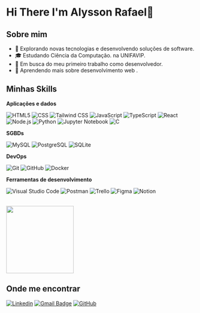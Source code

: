 # Hi There I'm Alysson Rafael👋

## Sobre mim

- 🤔 Explorando novas tecnologias e desenvolvendo soluções de software.
- 🎓 Estudando Ciência da Computação. na UNIFAVIP.
- 💼 Em busca do meu primeiro trabalho como desenvolvedor.
- 🌱 Aprendendo mais sobre desenvolvimento web .

## Minhas Skills

**Aplicações e dados**

![HTML5](https://img.shields.io/badge/-HTML5-E34F26?style=flat&logo=HTML5&logoColor=white)
![CSS](https://img.shields.io/badge/-CSS-1572B6?style=flat&logo=CSS3&logoColor=white)
![Tailwind CSS](https://img.shields.io/badge/-Tailwind_CSS-38B2AC?style=flat&logo=Tailwind%20CSS&logoColor=white)
![JavaScript](https://img.shields.io/badge/-JavaScript-F7DF1E?style=flat&logo=javascript&logoColor=black)
![TypeScript](https://img.shields.io/badge/-TypeScript-007ACC?style=flat&logo=typescript&logoColor=white)
![React](https://img.shields.io/badge/-React-61DAFB?style=flat&logo=react&logoColor=white)
![Node.js](https://img.shields.io/badge/-Node.js-339933?style=flat&logo=Node.js&logoColor=white)
![Python](https://img.shields.io/badge/-Python-3776AB?style=flat&logo=Python&logoColor=white)
![Jupyter Notebook](https://img.shields.io/badge/-Jupyter_Notebook-F37626?style=flat&logo=Jupyter&logoColor=white)
![C](https://img.shields.io/badge/-C-A8B9CC?style=flat&logo=C&logoColor=white)

**SGBDs**

![MySQL](https://img.shields.io/badge/-MySQL-4479A1?style=flat&logo=mysql&logoColor=white)
![PostgreSQL](https://img.shields.io/badge/-PostgreSQL-336791?style=flat&logo=PostgreSQL&logoColor=white)
![SQLite](https://img.shields.io/badge/-SQLite-003B57?style=flat&logo=SQLite&logoColor=white)

**DevOps**

![Git](https://img.shields.io/badge/-Git-F05032?style=flat&logo=git&logoColor=white)
![GitHub](https://img.shields.io/badge/-GitHub-181717?style=flat&logo=github&logoColor=white)
![Docker](https://img.shields.io/badge/-Docker-2496ED?style=flat&logo=docker&logoColor=white)


**Ferramentas de desenvolvimento**

![Visual Studio Code](https://img.shields.io/badge/-Visual%20Studio%20Code-007ACC?style=flat&logo=visual-studio-code&logoColor=white)
![Postman](https://img.shields.io/badge/-Postman-FF6C37?style=flat&logo=postman&logoColor=white)
![Trello](https://img.shields.io/badge/-Trello-0079BF?style=flat&logo=trello&logoColor=white)
![Figma](https://img.shields.io/badge/-Figma-F24E1E?style=flat&logo=figma&logoColor=white)
![Notion](https://img.shields.io/badge/-Notion-000000?style=flat&logo=Notion&logoColor=white)

<br/>

<a href="https://github.com/alyssonrafael" title="Meu Perfil">
  <img height="180em" src="https://github-readme-stats.vercel.app/api?username=alyssonrafael&theme=chartreuse-dark&show_icons=true&icon_color=63FF84" />
</a>


## Onde me encontrar

[![Linkedin](https://img.shields.io/badge/-Alysson-blue?style=flat-square&logo=Linkedin&logoColor=white&link=https://www.linkedin.com/in/alysson-rafael-485540290/)](https://www.linkedin.com/in/alysson-rafael-485540290/)
[![Gmail Badge](https://img.shields.io/badge/-alyssonrafael11@gmail.com-006bed?style=flat-square&logo=Gmail&logoColor=white&link=mailto:alyssonrafael11@gmail.com)](mailto:alyssonrafael11@gmail.com)
[![GitHub](https://img.shields.io/badge/-GitHub-181717?style=flat&logo=github)](https://github.com/alyssonrafael)
